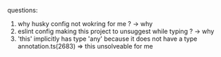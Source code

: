 questions:

1. why husky config not wokring for me ? -> why
2. eslint config making this project to unsuggest while typing ? -> why
3. 'this' implicitly has type 'any' because it does not have a type annotation.ts(2683) => this unsolveable for me
